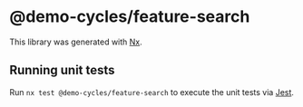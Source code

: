 # @demo-cycles/feature-search

This library was generated with [Nx](https://nx.dev).

## Running unit tests

Run `nx test @demo-cycles/feature-search` to execute the unit tests via [Jest](https://jestjs.io).
